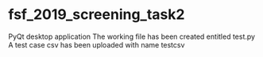 # fsf_2019_screening_task2
PyQt desktop application
The working file has been created entitled test.py
A test case csv has been uploaded with name testcsv
